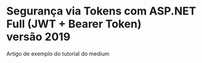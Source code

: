 # Segurança via Tokens com ASP.NET Full (JWT + Bearer Token) versão 2019
Artigo de exemplo do tutorial do medium
